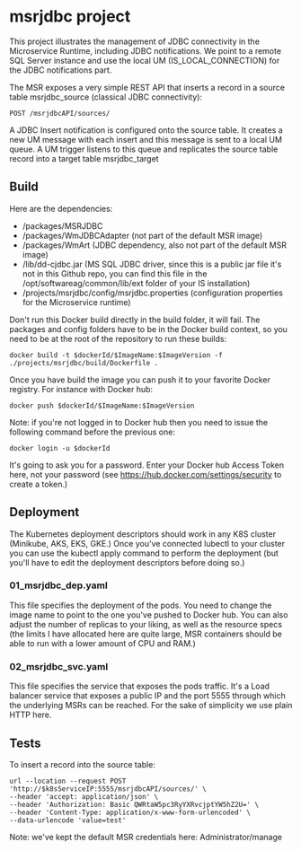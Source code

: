 # msrjdbc project

This project illustrates the management of JDBC connectivity in the Microservice Runtime, including JDBC notifications.
We point to a remote SQL Server instance and use the local UM (IS_LOCAL_CONNECTION) for the JDBC notifications part.

The MSR exposes a very simple REST API that inserts a record in a source table msrjdbc_source (classical JDBC connectivity): 
```
POST /msrjdbcAPI/sources/
```
A JDBC Insert notification is configured onto the source table. It creates a new UM message with each insert and this message is sent to a local UM queue.
A UM trigger listens to this queue and replicates the source table record into a target table msrjdbc_target

## Build

Here are the dependencies:
- /packages/MSRJDBC
- /packages/WmJDBCAdapter (not part of the default MSR image)
- /packages/WmArt (JDBC dependency, also not part of the default MSR image)
- /lib/dd-cjdbc.jar (MS SQL JDBC driver, since this is a public jar file it's not in this Github repo, you can find this file in the /opt/softwareag/common/lib/ext folder of your IS installation)
- /projects/msrjdbc/config/msrjdbc.properties (configuration properties for the Microservice runtime)

Don't run this Docker build directly in the build folder, it will fail.
The packages and config folders have to be in the Docker build context, so you need to be at the root of the repository to run these builds:
```
docker build -t $dockerId/$ImageName:$ImageVersion -f ./projects/msrjdbc/build/Dockerfile .
```

Once you have build the image you can push it to your favorite Docker registry. For instance with Docker hub:
```
docker push $dockerId/$ImageName:$ImageVersion
```

Note: if you're not logged in to Docker hub then you need to issue the following command before the previous one:
```
docker login -u $dockerId
```
It's going to ask you for a password. Enter your Docker hub Access Token here, not your password (see https://hub.docker.com/settings/security to create a token.)

## Deployment

The Kubernetes deployment descriptors should work in any K8S cluster (Minikube, AKS, EKS, GKE.)
Once you've connected lubectl to your cluster you can use the kubectl apply command to perform the deployment (but you'll have to edit the deployment descriptors before doing so.)

### 01_msrjdbc_dep.yaml

This file specifies the deployment of the pods.
You need to change the image name to point to the one you've pushed to Docker hub.
You can also adjust the number of replicas to your liking, as well as the resource specs (the limits I have allocated here are quite large, MSR containers should be able to run with a lower amount of CPU and RAM.)

### 02_msrjdbc_svc.yaml

This file specifies the service that exposes the pods traffic.
It's a Load balancer service that exposes a public IP and the port 5555 through which the underlying MSRs can be reached.
For the sake of simplicity we use plain HTTP here.

## Tests

To insert a record into the source table:
```
url --location --request POST 'http://$k8sServiceIP:5555/msrjdbcAPI/sources/' \
--header 'accept: application/json' \
--header 'Authorization: Basic QWRtaW5pc3RyYXRvcjptYW5hZ2U=' \
--header 'Content-Type: application/x-www-form-urlencoded' \
--data-urlencode 'value=test'
```

Note: we've kept the default MSR credentials here: Administrator/manage
